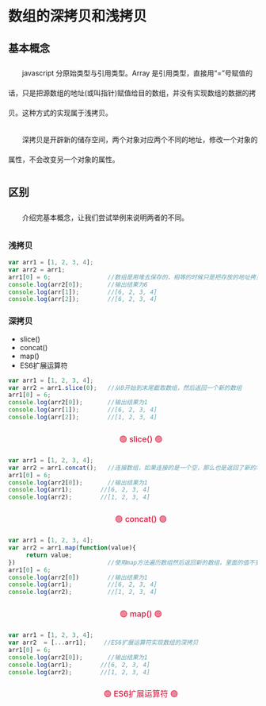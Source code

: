 # 数组的深拷贝和浅拷贝

## 基本概念

javascript 分原始类型与引用类型。Array 是引用类型，直接用“=”号赋值的话，只是把源数组的地址(或叫指针)赋值给目的数组，并没有实现数组的数据的拷贝。这种方式的实现属于浅拷贝。

深拷贝是开辟新的储存空间，两个对象对应两个不同的地址，修改一个对象的属性，不会改变另一个对象的属性。

## 区别
介绍完基本概念，让我们尝试举例来说明两者的不同。

### 浅拷贝

```js
var arr1 = [1, 2, 3, 4];
var arr2 = arr1; 
arr1[0] = 6;                //数组是用堆去保存的，相等的时候只是把存放的地址拷贝过去了，两个指向了同一个地址，所以在改变其中一个的值，其他的也跟着改变了
console.log(arr2[0]);       //输出结果为6
console.log(arr[1]);        //[6, 2, 3, 4]
console.log(arr[2]);        //[6, 2, 3, 4]
```
### 深拷贝


- slice()
- concat()
- map()
- ES6扩展运算符

```js
var arr1 = [1, 2, 3, 4];
var arr2 = arr1.slice(0);   //从0开始到末尾截取数组，然后返回一个新的数组
arr1[0] = 6; 
console.log(arr2[0]);       //输出结果为1
console.log(arr[1]);        //[6, 2, 3, 4]
console.log(arr[2]);        //[1, 2, 3, 4]
```
<p class="code_title">🟢 slice() 🟢</p>

```js
var arr1 = [1, 2, 3, 4];
var arr2 = arr1.concat();   //连接数组，如果连接的是一个空，那么也是返回了新的本身的数组
arr1[0] = 6; 
console.log(arr2[0]);       //输出结果为1
console.log(arr1);        //[6, 2, 3, 4]
console.log(arr2);        //[1, 2, 3, 4]
```
<p class="code_title">🟢 concat() 🟢</p>

```js
var arr1 = [1, 2, 3, 4]; 
var arr2 = arr1.map(function(value){
     return value;
})                          //使用map方法遍历数组然后返回新的数组，里面的值不变
arr1[0] = 6;   
console.log(arr2[0])        //输出结果为1
console.log(arr1);          //[6, 2, 3, 4]
console.log(arr2);          //[1, 2, 3, 4]
```
<p class="code_title">🟢 map() 🟢</p>

```js
var arr1 = [1, 2, 3, 4];
var arr2  = [...arr1];     //ES6扩展运算符实现数组的深拷贝
arr1[0] = 6; 
console.log(arr2[0]);       //输出结果为1
console.log(arr1);        //[6, 2, 3, 4]
console.log(arr2);        //[1, 2, 3, 4]
```
<p class="code_title">🟢 ES6扩展运算符 🟢 </p>

<style scoped>
p{
    text-indent:2em;
    line-height:40px;
}
.code_title{
    text-align:center;
    font-size:16px;
    color:Crimson;
    font-weight:500;
}
</style>
